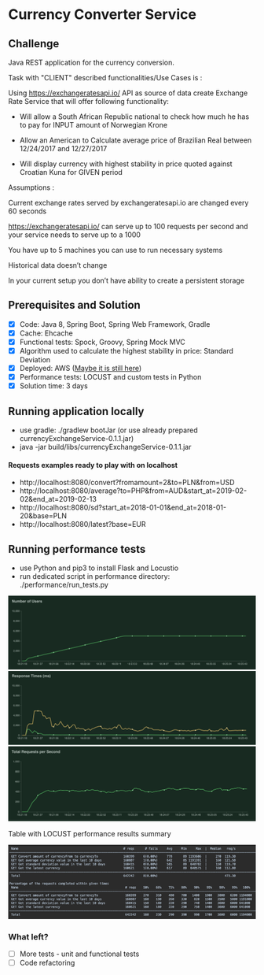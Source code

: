 # Currency Converter Service


## Challenge

Java REST application for the currency conversion.


Task with "CLIENT" described functionalities/Use Cases is :

Using https://exchangeratesapi.io/ API as source of data create Exchange Rate Service that will offer following functionality:

- Will allow a South African Republic national to check how much he has to pay for INPUT amount of Norwegian Krone

- Allow an American to Calculate average price of Brazilian Real between 12/24/2017 and 12/27/2017

- Will display currency with highest stability in price quoted against Croatian Kuna for GIVEN period


Assumptions :

Current exchange rates served by exchangeratesapi.io are changed every 60 seconds

https://exchangeratesapi.io/ can serve up to 100 requests per second and your service needs to serve up to a 1000

You have up to 5 machines you can use to run necessary systems

Historical data doesn’t change

In your current setup you don’t have ability to create a persistent storage


## Prerequisites and Solution

- [x] Code: Java 8, Spring Boot, Spring Web Framework, Gradle
- [x] Cache: Ehcache
- [x] Functional tests: Spock, Groovy, Spring Mock MVC
- [x] Algorithm used to calculate the highest stability in price: Standard Deviation
- [x] Deployed: AWS ([Maybe it is still here](http://currency.rtzvznrmps.eu-west-1.elasticbeanstalk.com/convert?fromamount=1&to=EUR&from=PLN))
- [x] Performance tests: LOCUST and custom tests in Python
- [x] Solution time: 3 days

## Running application locally

- use gradle: ./gradlew bootJar (or use already prepared currencyExchangeService-0.1.1.jar)
- java -jar build/libs/currencyExchangeService-0.1.1.jar

#### Requests examples ready to play with on localhost

- http://localhost:8080/convert?fromamount=2&to=PLN&from=USD
- http://localhost:8080/average?to=PHP&from=AUD&start_at=2019-02-02&end_at=2019-02-13
- http://localhost:8080/sd?start_at=2018-01-01&end_at=2018-01-20&base=PLN
- http://localhost:8080/latest?base=EUR

## Running performance tests

- use Python and pip3 to install Flask and Locustio
- run dedicated script in performance directory: ./performance/run_tests.py

![Number of users](performance/graphs/number_of_users.png)
![Response times](performance/graphs/response_times.png)
![Total requests per second](performance/graphs/total_requests_per_second.png)


Table with LOCUST performance results summary

![Load tests results](performance/load_tests_results.png)


### What left?

- [ ] More tests - unit and functional tests
- [ ] Code refactoring 